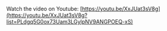 Watch the video on Youtube: [https://youtu.be/XxJUat3sV8g](https://youtu.be/XxJUat3sV8g?list=PLdgq5G0ox73Uam3LGylpNV9ANGPOEQ-xS)